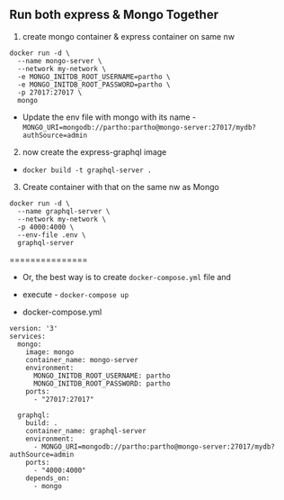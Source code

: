 ## Run both express & Mongo Together
1. create mongo container & express container on same nw
```
docker run -d \
  --name mongo-server \
  --network my-network \
  -e MONGO_INITDB_ROOT_USERNAME=partho \
  -e MONGO_INITDB_ROOT_PASSWORD=partho \
  -p 27017:27017 \
  mongo
```
- Update the env file with mongo with its name - `MONGO_URI=mongodb://partho:partho@mongo-server:27017/mydb?authSource=admin`

2. now create the express-graphql image
- `docker build -t graphql-server .`
3. Create container with that on the same nw as Mongo 
```
docker run -d \
  --name graphql-server \
  --network my-network \
  -p 4000:4000 \
  --env-file .env \
  graphql-server
  ```

===============

- Or, the best way is to create `docker-compose.yml` file and 
- execute - `docker-compose up`

- docker-compose.yml
```
version: '3'
services:
  mongo:
    image: mongo
    container_name: mongo-server
    environment:
      MONGO_INITDB_ROOT_USERNAME: partho
      MONGO_INITDB_ROOT_PASSWORD: partho
    ports:
      - "27017:27017"

  graphql:
    build: .
    container_name: graphql-server
    environment:
      - MONGO_URI=mongodb://partho:partho@mongo-server:27017/mydb?authSource=admin
    ports:
      - "4000:4000"
    depends_on:
      - mongo
```